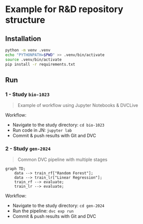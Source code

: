 # Example for R&D repository structure

## Installation

```bash
python -m venv .venv
echo "PYTHONPATH=$PWD" >> .venv/bin/activate
source .venv/bin/activate
pip install -r requirements.txt
```

## Run

### 1 - Study `bio-1023`

> Example of workflow using Jupyter Notebooks & DVCLive

Workflow:
- Navigate to the study directory: `cd bio-1023`
- Run code in JN: `jupyter lab`
- Commit & push results with Git and DVC
  
### 2 - Study `gen-2024`

> Common DVC pipeline with multiple stages

```mermaid
graph TD;
    data --> train_rf["Random Forest"];
    data --> train_lr["Linear Regression"];
    train_rf --> evaluate;
    train_lr --> evaluate;
```

Workflow:
- Navigate to the study directory: `cd gen-2024`
- Run the pipeline: `dvc exp run`
- Commit & push results with Git and DVC
